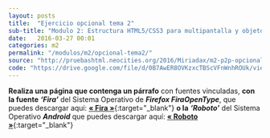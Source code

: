 ```yaml
---
layout: posts
title:  "Ejercicio opcional tema 2"
sub-title: "Modulo 2: Estructura HTML5/CSS3 para multipantalla y objetos multimedia"
date:   2016-03-27 00:01
categories: m2
permalink: "/modulos/m2/opcional-tema2/"
source: "http://pruebashtml.neocities.org/2016/Miriadax/m2-p2p-opcional-1/index.html"
code: "https://drive.google.com/file/d/0B7AwER8OVKzxcTBScVFnWnhROUk/view?usp=sharing"
---
```


**Realiza una página que contenga un párrafo** con fuentes vinculadas,
**con la fuente** ***‘Fira’*** del Sistema Operativo de ***Firefox FiraOpenType***,
que puedes descargar aquí:
[**« Fira »**](https://www.mozilla.org/en-US/styleguide/products/firefox-os/typeface/){:target="_blank"}
**o la** ***‘Roboto’*** del Sistema Operativo ***Android*** que puedes descargar aquí:
[**« Roboto »**](https://www.google.com/fonts#UsePlace:use/Collection:Roboto){:target="_blank"}

